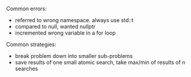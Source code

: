 Common errors:

- referred to wrong namespace. always use std::t
- compared to null, wanted nullptr
- incremented wrong variable in a for loop

Common strategies:

- break problem down into smaller sub-problems
- save results of one small atomic search, take max/min of results of n searches
